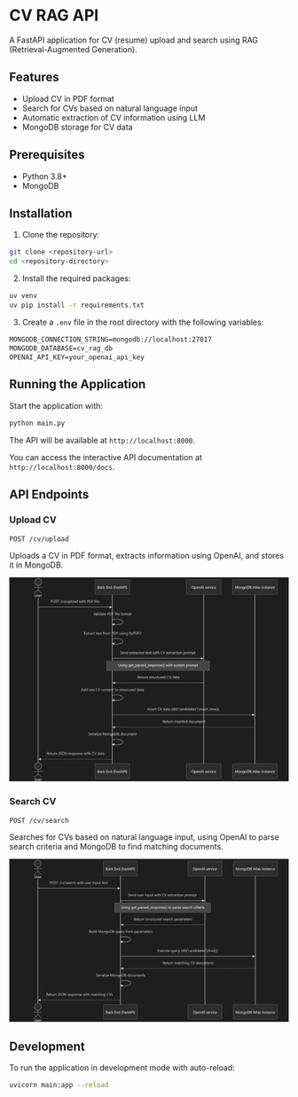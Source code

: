 # CV RAG API

A FastAPI application for CV (resume) upload and search using RAG (Retrieval-Augmented Generation).

## Features

- Upload CV in PDF format
- Search for CVs based on natural language input
- Automatic extraction of CV information using LLM
- MongoDB storage for CV data

## Prerequisites

- Python 3.8+
- MongoDB

## Installation

1. Clone the repository:

```bash
git clone <repository-url>
cd <repository-directory>
```

2. Install the required packages:

```bash
uv venv
uv pip install -r requirements.txt
```

3. Create a `.env` file in the root directory with the following variables:

```
MONGODB_CONNECTION_STRING=mongodb://localhost:27017
MONGODB_DATABASE=cv_rag_db
OPENAI_API_KEY=your_openai_api_key
```

## Running the Application

Start the application with:

```bash
python main.py
```

The API will be available at `http://localhost:8000`.

You can access the interactive API documentation at `http://localhost:8000/docs`.

## API Endpoints

### Upload CV

```
POST /cv/upload
```

Uploads a CV in PDF format, extracts information using OpenAI, and stores it in MongoDB.

![CV Upload Sequence Diagram](images/handle_cv_upload.png)

### Search CV

```
POST /cv/search
```

Searches for CVs based on natural language input, using OpenAI to parse search criteria and MongoDB to find matching documents.

![CV Search Sequence Diagram](images/handle_cv_search_by_user_query.png)

## Development

To run the application in development mode with auto-reload:

```bash
uvicorn main:app --reload
```
